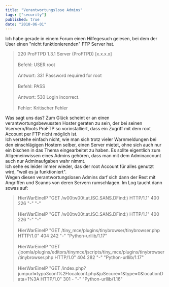 ```yaml
---
title: "Verantwortungslose Admins"
tags: ["security"]
published: true
date: "2010-06-01"
---
```


Ich habe gerade in einem Forum einen Hilfegesuch gelesen, bei dem der User einen "nicht funktionierenden" FTP Server hat.  
>220 ProFTPD 1.3.1 Server (ProFTPD) [x.x.x.x]<br></br>Befehl:   USER root<br></br>Antwort:   331 Password required for root<br></br>Befehl:   PASS<br></br>Antwort:   530 Login incorrect.<br></br>Fehler:   Kritischer Fehler

Was sagt uns das? Zum Glück scheint er an einen verantwortungsbewussten Hoster geraten zu sein, der bei seinen Vservern/Roots ProFTP so vorinstalliert, dass ein Zugriff mit dem root Account per FTP nicht möglich ist.  
Ich verstehe einfach nicht, wie man sich trotz vieler Warnmeldungen bei den einschlägigen Hostern selber, einen Server mietet, ohne sich auch nur ein bischen in das Thema eingearbeitet zu haben. Es sollte eigentlich zum Allgemeinwissen eines Admins gehören, dass man mit dem Adminaccount auch nur Adminaufgaben wahr nimmt.  
Ich sehe es leider immer wieder, das der root Account für alles genutzt wird, "weil es ja funktioniert".  
Wegen diesen verantwortungslosen Admins darf sich dann der Rest mit Angriffen und Scanns von deren Servern rumschlagen. Im Log taucht dann sowas auf:  
>HierWarEineIP  "GET /w00tw00t.at.ISC.SANS.DFind:) HTTP/1.1" 400 226 "-" "-"<br></br>HierWarEineIP  "GET /w00tw00t.at.ISC.SANS.DFind:) HTTP/1.1" 400 226 "-" "-"<br></br>HierWarEineIP "GET /tiny_mce/plugins/tinybrowser/tinybrowser.php HTTP/1.0" 404 242 "-" "Python-urllib/1.17"<br></br>HierWarEineIP "GET /joomla/plugins/editors/tinymce/jscripts/tiny_mce/plugins/tinybrowser/tinybrowser.php HTTP/1.0" 404 282 "-" "Python-urllib/1.17"<br></br>HierWarEineIP "GET /index.php?jumpurl=typo3conf%2Flocalconf.php&juSecure=1&type=0&locationData=1%3A HTTP/1.0" 301 - "-" "Python-urllib/1.16"

